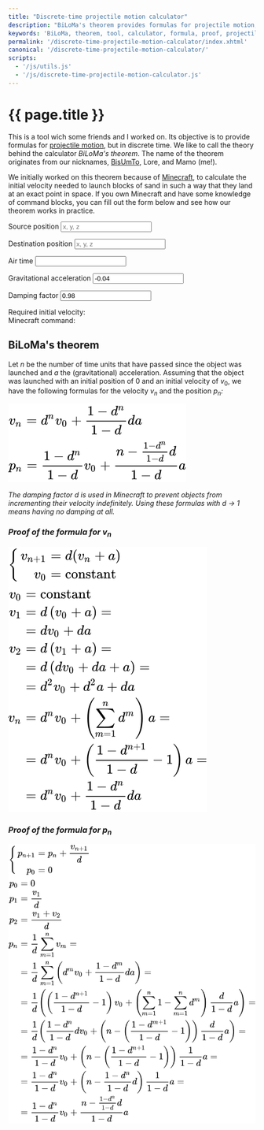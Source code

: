 ```yaml
---
title: "Discrete-time projectile motion calculator"
description: "BiLoMa's theorem provides formulas for projectile motion, but in discrete time. An online tool is provided to calculate the initial velocity given range and gravity."
keywords: 'BiLoMa, theorem, tool, calculator, formula, proof, projectile motion, projectile, motion, initial velocity, velocity, position, displacement, discrete time, discrete'
permalink: '/discrete-time-projectile-motion-calculator/index.xhtml'
canonical: '/discrete-time-projectile-motion-calculator/'
scripts:
  - '/js/utils.js'
  - '/js/discrete-time-projectile-motion-calculator.js'
---
```


# {{ page.title }} #
This is a tool wich some friends and I worked on. Its objective is to provide formulas for
[projectile motion](https://en.wikipedia.org/wiki/Projectile_motion), but in discrete time. We like to call the
theory behind the calculator _BiLoMa's theorem_. The name of the theorem originates from our nicknames,
[BisUmTo](https://bisumto.it/), Lore, and Mamo (me!).

We initially worked on this theorem because of [Minecraft](https://www.minecraft.net/), to calculate the initial
velocity needed to launch blocks of sand in such a way that they land at an exact point in
space. <span class="js-only">If you own Minecraft and have some knowledge of command blocks, you can fill out the form
below and see how our theorem works in practice.<span>

<form id="discrete-time-projectile-motion-calculator" class="js-only">
	<p>
		<label for="discrete-time-projectile-motion-calculator-source-pos">Source position</label>
		<input id="discrete-time-projectile-motion-calculator-source-pos" name="source-pos" required="required" placeholder="x, y, z" spellcheck="false" />
	</p>
	<p>
		<label for="discrete-time-projectile-motion-calculator-destination-pos">Destination position</label>
		<input id="discrete-time-projectile-motion-calculator-destination-pos" name="destination-pos" required="required" placeholder="x, y, z" spellcheck="false" />
	</p>
	<p>
		<label for="discrete-time-projectile-motion-calculator-air-time">Air time</label>
		<input id="discrete-time-projectile-motion-calculator-air-time" name="air-time" required="required" spellcheck="false" />
	</p>
	<p>
		<label for="discrete-time-projectile-motion-calculator-acceleration">Gravitational acceleration</label>
		<input id="discrete-time-projectile-motion-calculator-acceleration" name="acceleration" required="required" spellcheck="false" value="-0.04" />
	</p>
	<p>
		<label for="discrete-time-projectile-motion-calculator-damping">Damping factor</label>
		<input id="discrete-time-projectile-motion-calculator-damping" name="damping" required="required" spellcheck="false" value="0.98" />
	</p>
	<p>
		<label for="discrete-time-projectile-motion-calculator-result">Required initial velocity:</label>
		<output id="discrete-time-projectile-motion-calculator-result" name="result"></output>
		<br />
		<label for="discrete-time-projectile-motion-calculator-command">Minecraft command:</label>
		<code><output id="discrete-time-projectile-motion-calculator-command" name="command"></output></code>
	</p>
</form>

## BiLoMa's theorem ##
Let <i>n</i> be the number of time units that have passed since the object was launched and <i>a</i> the
(gravitational) acceleration. Assuming that the object was launched with an initial position of 0 and an initial
velocity of <i>v</i><sub>0</sub>, we have the following formulas for the velocity <i>v<sub>n</sub></i> and the position
<i>p<sub>n</sub><i>:

![BiLoMa’s theorem](/img/discrete-time-projectile-motion-calculator/theorem.svg)

The damping factor <i>d</i> is used in Minecraft to prevent objects from incrementing their velocity indefinitely.
Using these formulas with <i>d</i> → 1 means having no damping at all.

### Proof of the formula for <i>v<sub>n</sub></i> ###
![Proof of the formula for vn](/img/discrete-time-projectile-motion-calculator/vn-proof.svg)

### Proof of the formula for <i>p<sub>n</sub></i> ###
![Proof of the formula for pn](/img/discrete-time-projectile-motion-calculator/pn-proof.svg)
